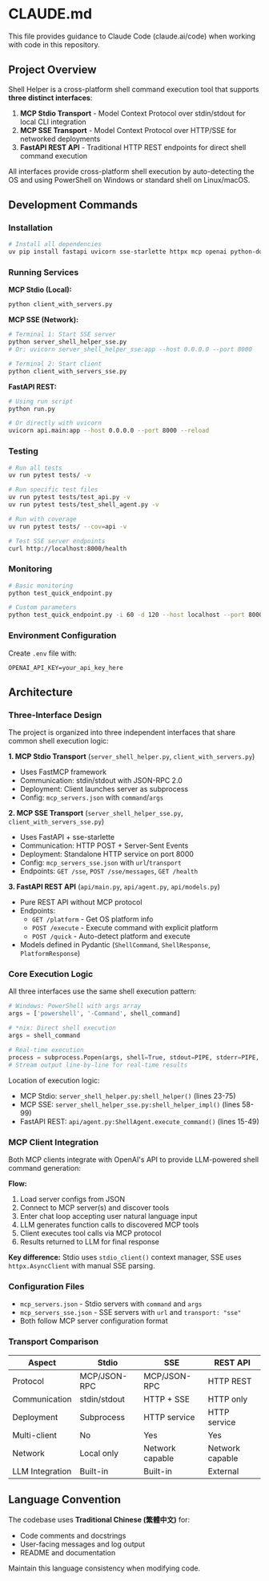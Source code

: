 # CLAUDE.md

This file provides guidance to Claude Code (claude.ai/code) when working with code in this repository.

## Project Overview

Shell Helper is a cross-platform shell command execution tool that supports **three distinct interfaces**:

1. **MCP Stdio Transport** - Model Context Protocol over stdin/stdout for local CLI integration
2. **MCP SSE Transport** - Model Context Protocol over HTTP/SSE for networked deployments
3. **FastAPI REST API** - Traditional HTTP REST endpoints for direct shell command execution

All interfaces provide cross-platform shell execution by auto-detecting the OS and using PowerShell on Windows or standard shell on Linux/macOS.

## Development Commands

### Installation
```bash
# Install all dependencies
uv pip install fastapi uvicorn sse-starlette httpx mcp openai python-dotenv pytest pytest-asyncio pytest-cov pydantic
```

### Running Services

**MCP Stdio (Local):**
```bash
python client_with_servers.py
```

**MCP SSE (Network):**
```bash
# Terminal 1: Start SSE server
python server_shell_helper_sse.py
# Or: uvicorn server_shell_helper_sse:app --host 0.0.0.0 --port 8000

# Terminal 2: Start client
python client_with_servers_sse.py
```

**FastAPI REST:**
```bash
# Using run script
python run.py

# Or directly with uvicorn
uvicorn api.main:app --host 0.0.0.0 --port 8000 --reload
```

### Testing

```bash
# Run all tests
uv run pytest tests/ -v

# Run specific test files
uv run pytest tests/test_api.py -v
uv run pytest tests/test_shell_agent.py -v

# Run with coverage
uv run pytest tests/ --cov=api -v

# Test SSE server endpoints
curl http://localhost:8000/health
```

### Monitoring
```bash
# Basic monitoring
python test_quick_endpoint.py

# Custom parameters
python test_quick_endpoint.py -i 60 -d 120 --host localhost --port 8000
```

### Environment Configuration
Create `.env` file with:
```
OPENAI_API_KEY=your_api_key_here
```

## Architecture

### Three-Interface Design

The project is organized into three independent interfaces that share common shell execution logic:

**1. MCP Stdio Transport** (`server_shell_helper.py`, `client_with_servers.py`)
- Uses FastMCP framework
- Communication: stdin/stdout with JSON-RPC 2.0
- Deployment: Client launches server as subprocess
- Config: `mcp_servers.json` with `command`/`args`

**2. MCP SSE Transport** (`server_shell_helper_sse.py`, `client_with_servers_sse.py`)
- Uses FastAPI + sse-starlette
- Communication: HTTP POST + Server-Sent Events
- Deployment: Standalone HTTP service on port 8000
- Config: `mcp_servers_sse.json` with `url`/`transport`
- Endpoints: `GET /sse`, `POST /sse/messages`, `GET /health`

**3. FastAPI REST API** (`api/main.py`, `api/agent.py`, `api/models.py`)
- Pure REST API without MCP protocol
- Endpoints:
  - `GET /platform` - Get OS platform info
  - `POST /execute` - Execute command with explicit platform
  - `POST /quick` - Auto-detect platform and execute
- Models defined in Pydantic (`ShellCommand`, `ShellResponse`, `PlatformResponse`)

### Core Execution Logic

All three interfaces use the same shell execution pattern:

```python
# Windows: PowerShell with args array
args = ['powershell', '-Command', shell_command]

# *nix: Direct shell execution
args = shell_command

# Real-time execution
process = subprocess.Popen(args, shell=True, stdout=PIPE, stderr=PIPE, text=True)
# Stream output line-by-line for real-time results
```

Location of execution logic:
- MCP Stdio: `server_shell_helper.py:shell_helper()` (lines 23-75)
- MCP SSE: `server_shell_helper_sse.py:shell_helper_impl()` (lines 58-99)
- FastAPI REST: `api/agent.py:ShellAgent.execute_command()` (lines 15-49)

### MCP Client Integration

Both MCP clients integrate with OpenAI's API to provide LLM-powered shell command generation:

**Flow:**
1. Load server configs from JSON
2. Connect to MCP server(s) and discover tools
3. Enter chat loop accepting user natural language input
4. LLM generates function calls to discovered MCP tools
5. Client executes tool calls via MCP protocol
6. Results returned to LLM for final response

**Key difference:** Stdio uses `stdio_client()` context manager, SSE uses `httpx.AsyncClient` with manual SSE parsing.

### Configuration Files

- `mcp_servers.json` - Stdio servers with `command` and `args`
- `mcp_servers_sse.json` - SSE servers with `url` and `transport: "sse"`
- Both follow MCP server configuration format

### Transport Comparison

| Aspect | Stdio | SSE | REST API |
|--------|-------|-----|----------|
| Protocol | MCP/JSON-RPC | MCP/JSON-RPC | HTTP REST |
| Communication | stdin/stdout | HTTP + SSE | HTTP only |
| Deployment | Subprocess | HTTP service | HTTP service |
| Multi-client | No | Yes | Yes |
| Network | Local only | Network capable | Network capable |
| LLM Integration | Built-in | Built-in | External |

## Language Convention

The codebase uses **Traditional Chinese (繁體中文)** for:
- Code comments and docstrings
- User-facing messages and log output
- README and documentation

Maintain this language consistency when modifying code.
